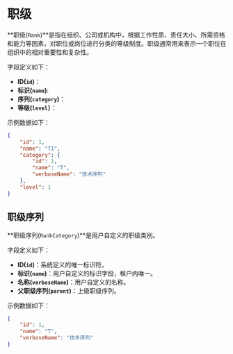 # 职级

**职级(`Rank`)**是指在组织、公司或机构中，根据工作性质、责任大小、所需资格和能力等因素，对职位或岗位进行分类的等级制度。职级通常用来表示一个职位在组织中的相对重要性和复杂性。

字段定义如下：

- **ID(`id`)**：
- **标识(`name`)**:
- **序列(`category`)**：
- **等级(`level`）**：

示例数据如下：

```json
{
    "id": 1,
    "name": "T1",
    "category": {
        "id": 1,
        "name": "T",
        "verboseName": "技术序列"
    },
    "level": 1
}
```

## 职级序列

**职级序列(`RankCategory`)**是用户自定义的职级类别。

字段定义如下：

- **ID(`id`)**：系统定义的唯一标识符。
- **标识(`name`)**：用户自定义的标识字段，租户内唯一。
- **名称(`verboseName`)**：用户自定义的名称。
- **父职级序列(`parent`)**：上级职级序列。

示例数据如下：

```json
{
    "id": 1,
    "name": "T",
    "verboseName": "技术序列"
}
```
